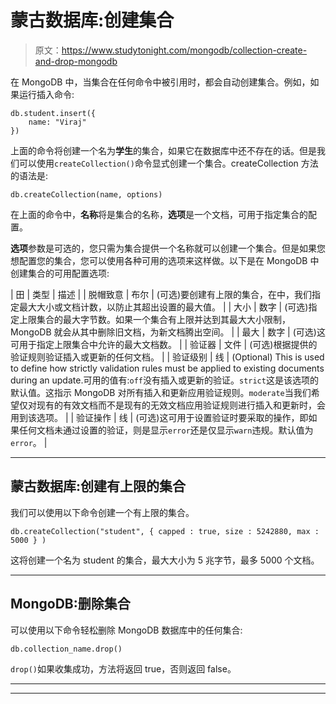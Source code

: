 # 蒙古数据库:创建集合

> 原文：<https://www.studytonight.com/mongodb/collection-create-and-drop-mongodb>

在 MongoDB 中，当集合在任何命令中被引用时，都会自动创建集合。例如，如果运行插入命令:

```
db.student.insert({
	name: "Viraj"
})
```

上面的命令将创建一个名为**学生**的集合，如果它在数据库中还不存在的话。但是我们可以使用`createCollection()`命令显式创建一个集合。createCollection 方法的语法是:

```
db.createCollection(name, options)
```

在上面的命令中，**名称**将是集合的名称，**选项**是一个文档，可用于指定集合的配置。

**选项**参数是可选的，您只需为集合提供一个名称就可以创建一个集合。但是如果您想配置您的集合，您可以使用各种可用的选项来这样做。以下是在 MongoDB 中创建集合的可用配置选项:

| 田 | 类型 | 描述 |
| 脱帽致意 | 布尔 | (可选)要创建有上限的集合，在中，我们指定最大大小或文档计数，以防止其超出设置的最大值。 |
| 大小 | 数字 | (可选)指定上限集合的最大字节数。如果一个集合有上限并达到其最大大小限制，MongoDB 就会从其中删除旧文档，为新文档腾出空间。 |
| 最大 | 数字 | (可选)这可用于指定上限集合中允许的最大文档数。 |
| 验证器 | 文件 | (可选)根据提供的验证规则验证插入或更新的任何文档。 |
| 验证级别 | 线 | (Optional) This is used to define how strictly validation rules must be applied to existing documents during an update.可用的值有:`off`没有插入或更新的验证。`strict`这是该选项的默认值。这指示 MongoDB 对所有插入和更新应用验证规则。`moderate`当我们希望仅对现有的有效文档而不是现有的无效文档应用验证规则进行插入和更新时，会用到该选项。 |
| 验证操作 | 线 | (可选)这可用于设置验证时要采取的操作，即如果任何文档未通过设置的验证，则是显示`error`还是仅显示`warn`违规。默认值为`error`。 |

* * *

## 蒙古数据库:创建有上限的集合

我们可以使用以下命令创建一个有上限的集合。

```
db.createCollection("student", { capped : true, size : 5242880, max : 5000 } )
```

这将创建一个名为 student 的集合，最大大小为 5 兆字节，最多 5000 个文档。

* * *

## MongoDB:删除集合

可以使用以下命令轻松删除 MongoDB 数据库中的任何集合:

```
db.collection_name.drop()
```

`drop()`如果收集成功，方法将返回 true，否则返回 false。

* * *

* * *
